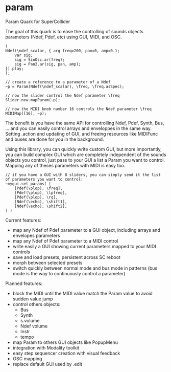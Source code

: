 # param

Param Quark for SuperCollider

The goal of this quark is to ease the controlling of sounds objects parameters (Ndef, Pdef, etc) using GUI, MIDI, and OSC.

```
(
Ndef(\ndef_scalar, { arg freq=200, pan=0, amp=0.1;
	var sig;
	sig = SinOsc.ar(freq);
	sig = Pan2.ar(sig, pan, amp);
}).play;
);

// create a reference to a parameter of a Ndef
~p = Param(Ndef(\ndef_scalar), \freq, \freq.asSpec);

// now the slider control the Ndef parameter \freq
Slider.new.mapParam(~p);

// now the MIDI knob number 16 controls the Ndef parameter \freq
MIDIMap([16], ~p); 
```

The benefit is you have the same API for controlling Ndef, Pdef, Synth, Bus, ... and you can easily control arrays and enveloppes in the same way. Setting .action and updating of GUI, and freeing resources like MIDIFunc and buses are done for you in the background.

Using this library, you can quickly write custom GUI, but more importantly, you can build complex GUI which are completely independent of the sounds objects you control, just pass to your GUI a list a Param you want to control. Mapping any of theses parameters with MIDI is easy too.

```
// if you have a GUI with 8 sliders, you can simply send it the list of parameters you want to control:
~mygui.set_params( [
	[Pdef(\plop), \freq],
	[Pdef(\plop), \lpfreq],
	[Pdef(\plop), \rq],
	[Ndef(\echo), \shift1],
	[Ndef(\echo), \shift2],
] )
```

Current features:
- map any Ndef of Pdef parameter to a GUI object, including arrays and envelopes parameters
- map any Ndef of Pdef parameter to a MIDI control
- write easily a GUI showing current parameters mapped to your MIDI controls
- save and load presets, persistent across SC reboot
- morph between selected presets
- switch quickly between normal mode and bus mode in patterns (bus mode is the way to continuously control a parameter)


Planned features:
- block the MIDI until the MIDI value match the Param value to avoid sudden value jump
- control others objects:
	- Bus
	- Synth
	- s.volume
	- Ndef volume
	- Instr
	- tempo
- map Param to others GUI objects like PopupMenu
- integration with Modality toolkit
- easy step sequencer creation with visual feedback
- OSC mapping
- replace default GUI used by .edit
